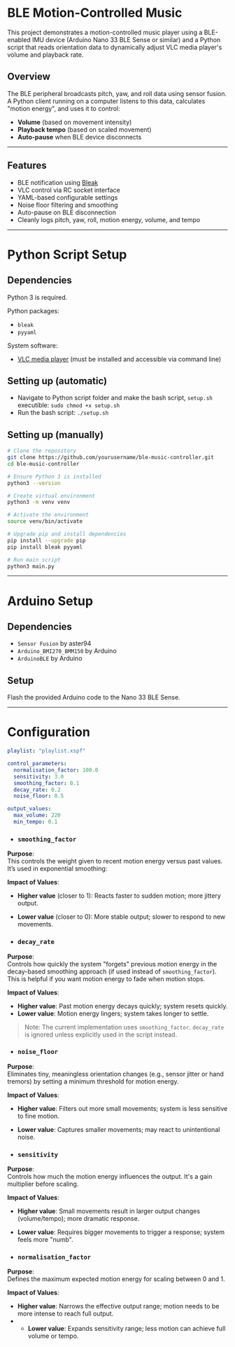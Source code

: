 # BLE Motion-Controlled Music

This project demonstrates a motion-controlled music player using a BLE-enabled IMU device (Arduino Nano 33 BLE Sense or similar) and a Python script that reads orientation data to dynamically adjust VLC media player's volume and playback rate.

## Overview

The BLE peripheral broadcasts pitch, yaw, and roll data using sensor fusion. A Python client running on a computer listens to this data, calculates "motion energy", and uses it to control:

- **Volume** (based on movement intensity)
- **Playback tempo** (based on scaled movement)
- **Auto-pause** when BLE device disconnects

---

## Features

- BLE notification using [Bleak](https://github.com/hbldh/bleak)
- VLC control via RC socket interface
- YAML-based configurable settings
- Noise floor filtering and smoothing
- Auto-pause on BLE disconnection
- Cleanly logs pitch, yaw, roll, motion energy, volume, and tempo

---

# Python Script Setup

## Dependencies

Python 3 is required.

Python packages:
- `bleak`
- `pyyaml`

System software:
- [VLC media player](https://www.videolan.org/vlc/) (must be installed and accessible via command line)

## Setting up (automatic)

- Navigate to Python script folder and make the bash script, `setup.sh` executible: `sudo chmod +x setup.sh`
- Run the bash script: `./setup.sh`

## Setting up (manually)

```bash
# Clone the repository
git clone https://github.com/yourusername/ble-music-controller.git
cd ble-music-controller

# Ensure Python 3 is installed
python3 --version

# Create virtual environment
python3 -m venv venv

# Activate the environment
source venv/bin/activate

# Upgrade pip and install dependencies
pip install --upgrade pip
pip install bleak pyyaml

# Run main script
python3 main.py
```

---

# Arduino Setup

## Dependencies

- `Sensor Fusion` by aster94
- `Arduino_BMI270_BMM150` by Arduino
- `ArduinoBLE` by Arduino

## Setup

Flash the provided Arduino code to the Nano 33 BLE Sense.

---

# Configuration

```yaml
playlist: "playlist.xspf"

control_parameters:
  normalisation_factor: 100.0
  sensitivity: 3.0
  smoothing_factor: 0.1
  decay_rate: 0.2
  noise_floor: 0.5

output_values:
  max_volume: 220
  min_tempo: 0.1
```

- ### `smoothing_factor`

**Purpose**:  
This controls the weight given to recent motion energy versus past values. It’s used in exponential smoothing:

**Impact of Values**:
- **Higher value** (closer to 1): Reacts faster to sudden motion; more jittery output.
- **Lower value** (closer to 0): More stable output; slower to respond to new movements.


- ### `decay_rate`

**Purpose**:  
Controls how quickly the system "forgets" previous motion energy in the decay-based smoothing approach (if used instead of `smoothing_factor`). This is helpful if you want motion energy to fade when motion stops.

**Impact of Values**:
- **Higher value**: Past motion energy decays quickly; system resets quickly.
- **Lower value**: Motion energy lingers; system takes longer to settle.

> Note: The current implementation uses `smoothing_factor`. `decay_rate` is ignored unless explicitly used in the script instead.


- ### `noise_floor`

**Purpose**:  
Eliminates tiny, meaningless orientation changes (e.g., sensor jitter or hand tremors) by setting a minimum threshold for motion energy.

**Impact of Values**:
- **Higher value**: Filters out more small movements; system is less sensitive to fine motion.
- **Lower value**: Captures smaller movements; may react to unintentional noise.


- ### `sensitivity`

**Purpose**:  
Controls how much the motion energy influences the output. It's a gain multiplier before scaling.

**Impact of Values**:
- **Higher value**: Small movements result in larger output changes (volume/tempo); more dramatic response.
- **Lower value**: Requires bigger movements to trigger a response; system feels more "numb".


- ### `normalisation_factor`

**Purpose**:  
Defines the maximum expected motion energy for scaling between 0 and 1.

**Impact of Values**:
- **Higher value**: Narrows the effective output range; motion needs to be more intense to reach full output.
- - **Lower value**: Expands sensitivity range; less motion can achieve full volume or tempo.
  
